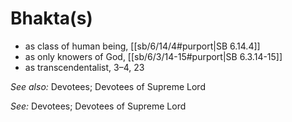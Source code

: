 # Bhakta(s)

* as class of human being, [[sb/6/14/4#purport|SB 6.14.4]]
* as only knowers of God, [[sb/6/3/14-15#purport|SB 6.3.14-15]]
* as transcendentalist, 3–4, 23 

*See also:* Devotees; Devotees of Supreme Lord

*See:* Devotees; Devotees of Supreme Lord
